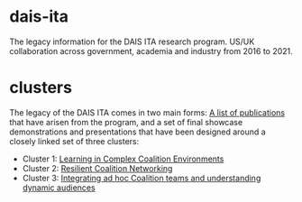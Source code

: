 # dais-ita
The legacy information for the DAIS ITA research program.  US/UK collaboration across government, academia
and industry from 2016 to 2021.

# clusters
The legacy of the DAIS ITA comes in two main forms: [A list of publications](science-library.md) that have arisen from the
program, and a set of final showcase demonstrations and presentations that have been designed around a
closely linked set of three clusters:

* Cluster 1: [Learning in Complex Coalition Environments](clusters/cluster1.md)
* Cluster 2: [Resilient Coalition Networking](clusters/cluster2.md)
* Cluster 3: [Integrating ad hoc Coalition teams and understanding dynamic audiences](clusters/cluster3.md)
